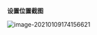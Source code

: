 **设置位置截图**

![image-20210109174156621](https://gitee.com/silent-passer/Img/raw/master/img/image-20210109174156621.png)